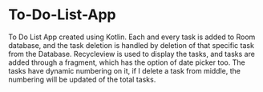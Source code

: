 # To-Do-List-App
To Do List App created using Kotlin. Each and every task is added to Room database, and the task deletion is handled by deletion of that specific task from the Database. Recycleview is used to display the tasks, and tasks are added through a fragment, which has the option of date picker too. The tasks have dynamic numbering on it, if I delete a task from middle, the numbering will be updated of the total tasks. 
